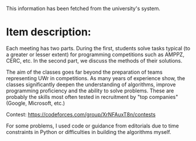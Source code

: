 This information has been fetched from the university's system.

# Item description:

Each meeting has two parts. During the first, students solve tasks typical (to a greater or lesser extent) for programming competitions such as AMPPZ, CERC, etc. In the second part, we discuss the methods of their solutions.

The aim of the classes goes far beyond the preparation of teams representing UWr in competitions. As many years of experience show, the classes significantly deepen the understanding of algorithms, improve programming proficiency and the ability to solve problems. These are probably the skills most often tested in recruitment by "top companies" (Google, Microsoft, etc.)

Contest: https://codeforces.com/group/XrNFAuxT8n/contests

For some problems, I used code or guidance from editorials due to time constraints in Python or difficulties in building the algorithms myself.
